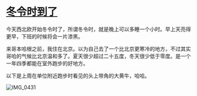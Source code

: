 # [冬令时到了](https://github.com/cufezhusy/cufezhusy.github.io/issues/11)

今天西北欧开始冬令时了，所谓冬令时，就是晚上可以多睡一个小时。早上天亮得更早，下班的时候将会一片漆黑。

来哥本哈根之前，我住在北京。以为自己去了一个比北京更寒冷的地方，不过其实哥哈的气候比北京温和多了。夏天很少超过二十五度，冬天很少低于零度。是一个一年四季都能在室外跑步的好地方。

以下是上周在单位附近跑步时看见的头上带角的大黄牛，哈哈。

![IMG_0431](https://github.com/user-attachments/assets/1e23a98a-9ba2-4e80-a546-5e3a83e50543)
